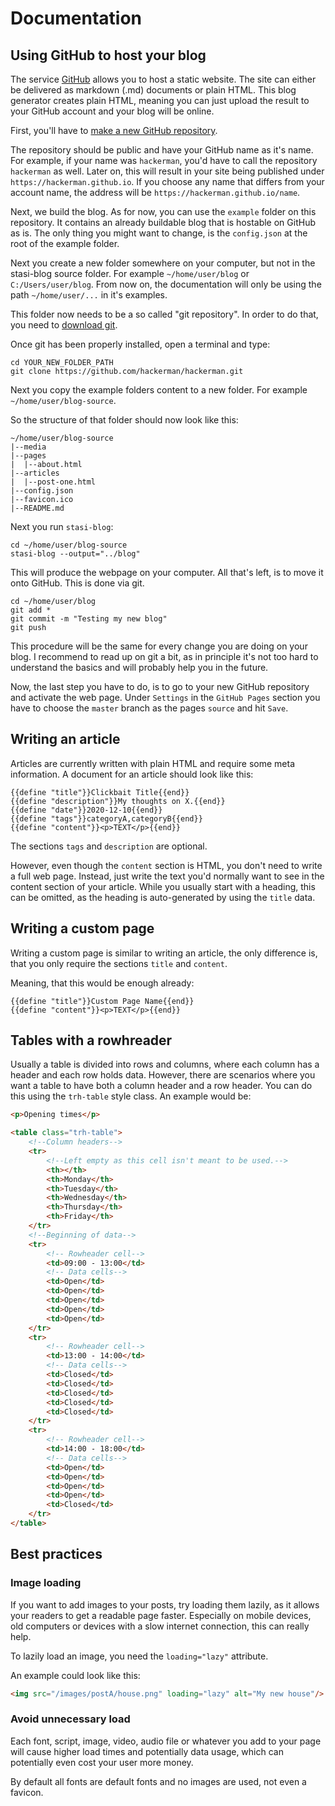 # Documentation

## Using GitHub to host your blog

The service [GitHub](https://github.com) allows you to host a static website.
The site can either be delivered as markdown (.md) documents or plain HTML.
This blog generator creates plain HTML, meaning you can just upload the result
to your GitHub account and your blog will be online.

First, you'll have to [make a new GitHub repository](https://github.com/new).

The repository should be public and have your GitHub name as it's name.
For example, if your name was `hackerman`, you'd have to call the repository
`hackerman` as well. Later on, this will result in your site being published
under `https://hackerman.github.io`. If you choose any name that differs from
your account name, the address will be `https://hackerman.github.io/name`.

Next, we build the blog. As for now, you can use the `example` folder on this
repository. It contains an already buildable blog that is hostable on GitHub
as is. The only thing you might want to change, is the `config.json` at the
root of the example folder.

Next you create a new folder somewhere on your computer, but not in the
stasi-blog source folder. For example `~/home/user/blog` or
`C:/Users/user/blog`. From now on, the documentation will only be using the
path `~/home/user/...` in it's examples.

This folder now needs to be a so called "git repository".
In order to do that, you need to [download git](https://git-scm.com/downloads).

Once git has been properly installed, open a terminal and type:

```
cd YOUR_NEW_FOLDER_PATH
git clone https://github.com/hackerman/hackerman.git
```

Next you copy the example folders content to a new folder. For example
`~/home/user/blog-source`.

So the structure of that folder should now look like this:

```plain
~/home/user/blog-source
|--media
|--pages
|  |--about.html
|--articles
|  |--post-one.html
|--config.json
|--favicon.ico
|--README.md
```

Next you run `stasi-blog`:

```
cd ~/home/user/blog-source
stasi-blog --output="../blog"
```

This will produce the webpage on your computer. All that's left, is to move
it onto GitHub. This is done via git.

```
cd ~/home/user/blog
git add *
git commit -m "Testing my new blog"
git push
```

This procedure will be the same for every change you are doing on your blog.
I recommend to read up on git a bit, as in principle it's not too hard to
understand the basics and will probably help you in the future.

Now, the last step you have to do, is to go to your new GitHub repository and
activate the web page. Under `Settings` in the `GitHub Pages` section you have
to choose the `master` branch as the pages `source` and hit `Save`.

## Writing an article

Articles are currently written with plain HTML and require some meta
information. A document for an article should look like this:

```
{{define "title"}}Clickbait Title{{end}}
{{define "description"}}My thoughts on X.{{end}}
{{define "date"}}2020-12-10{{end}}
{{define "tags"}}categoryA,categoryB{{end}}
{{define "content"}}<p>TEXT</p>{{end}}
```

The sections `tags` and `description` are optional.

However, even though the `content` section is HTML, you don't need to write
a full web page. Instead, just write the text you'd normally want to see in
the content section of your article. While you usually start with a
heading, this can be omitted, as the heading is auto-generated by using the
`title` data.

## Writing a custom page

Writing a custom page is similar to writing an article, the only difference
is, that you only require the sections `title` and `content`.

Meaning, that this would be enough already:

```
{{define "title"}}Custom Page Name{{end}}
{{define "content"}}<p>TEXT</p>{{end}}
```

## Tables with a rowhreader

Usually a table is divided into rows and columns, where each column has a
header and each row holds data. However, there are scenarios where you want
a table to have both a column header and a row header. You can do this using
the `trh-table` style class. An example would be:

```html
<p>Opening times</p>

<table class="trh-table">
    <!--Column headers-->
    <tr>
        <!--Left empty as this cell isn't meant to be used.-->
        <th></th>
        <th>Monday</th>
        <th>Tuesday</th>
        <th>Wednesday</th>
        <th>Thursday</th>
        <th>Friday</th>
    </tr>
    <!--Beginning of data-->
    <tr>
        <!-- Rowheader cell-->
        <td>09:00 - 13:00</td>
        <!-- Data cells-->
        <td>Open</td>
        <td>Open</td>
        <td>Open</td>
        <td>Open</td>
        <td>Open</td>
    </tr>
    <tr>
        <!-- Rowheader cell-->
        <td>13:00 - 14:00</td>
        <!-- Data cells-->
        <td>Closed</td>
        <td>Closed</td>
        <td>Closed</td>
        <td>Closed</td>
        <td>Closed</td>
    </tr>
    <tr>
        <!-- Rowheader cell-->
        <td>14:00 - 18:00</td>
        <!-- Data cells-->
        <td>Open</td>
        <td>Open</td>
        <td>Open</td>
        <td>Open</td>
        <td>Closed</td>
    </tr>
</table>
```

## Best practices

### Image loading

If you want to add images to your posts, try loading them lazily, as it
allows your readers to get a readable page faster. Especially on mobile
devices, old computers or devices with a slow internet connection, this
can really help.

To lazily load an image, you need the `loading="lazy"` attribute.

An example could look like this:

```html
<img src="/images/postA/house.png" loading="lazy" alt="My new house"/>
```

### Avoid unnecessary load

Each font, script, image, video, audio file or whatever you add to your
page will cause higher load times and potentially data usage, which can
potentially even cost your user more money.

By default all fonts are default fonts and no images are used, not even
a favicon.
